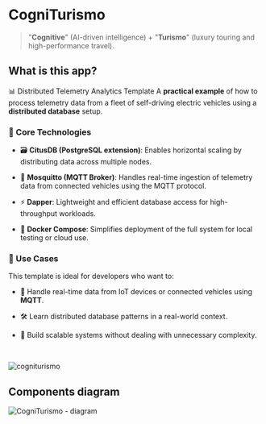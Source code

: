 # CogniTurismo
> "**Cognitive**" (AI-driven intelligence) + "**Turismo**" (luxury touring and high-performance travel).

## What is this app?
📊 Distributed Telemetry Analytics Template
A **practical example** of how to process telemetry data from a fleet of self-driving electric vehicles using a **distributed database** setup.

### 🧱 Core Technologies
- 🗃️ **CitusDB (PostgreSQL extension)**: Enables horizontal scaling by distributing data across multiple nodes.

- 📡 **Mosquitto (MQTT Broker)**: Handles real-time ingestion of telemetry data from connected vehicles using the MQTT protocol.

- ⚡ **Dapper**: Lightweight and efficient database access for high-throughput workloads.

- 🐳 **Docker Compose**: Simplifies deployment of the full system for local testing or cloud use.

### 🎯 Use Cases
This template is ideal for developers who want to:

- 📡 Handle real-time data from IoT devices or connected vehicles using **MQTT**.

- 🛠️ Learn distributed database patterns in a real-world context.

- 🚀 Build scalable systems without dealing with unnecessary complexity.

<br>

![cogniturismo](https://github.com/user-attachments/assets/45ae801f-db24-4d16-8718-6325d9b935d1)


## Components diagram

![CogniTurismo - diagram](https://github.com/user-attachments/assets/17ee9eed-6051-4ee3-a47c-0a1fe065a4a8)
